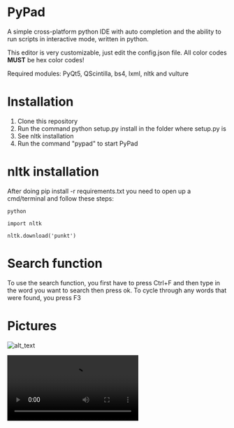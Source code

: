 # PyPad
A simple cross-platform python IDE with auto completion and the ability to run scripts in interactive mode, written in python.

This editor is very customizable, just edit the config.json file. All color codes  **MUST** be hex color codes!

Required modules: PyQt5, QScintilla, bs4, lxml, nltk and vulture

# Installation

1) Clone this repository
2) Run the command python setup.py install in the folder where setup.py is
3) See nltk installation
4) Run the command "pypad" to start PyPad

# nltk installation
After doing pip install -r requirements.txt you need to open up a cmd/terminal and follow these steps:

```python```

```import nltk```

```nltk.download('punkt')```

# Search function

To use the search function, you first have to press Ctrl+F and then type in the word you want to search then press ok.
To cycle through any words that were found, you press F3

# Pictures
![alt_text](https://raw.githubusercontent.com/Fuchsiaff/Content/master/2019-01-26-220809_1920x1021_scrot.png)

![Video demo](https://raw.githubusercontent.com/Fuchsiaff/content/master/demo_1.mp4)

